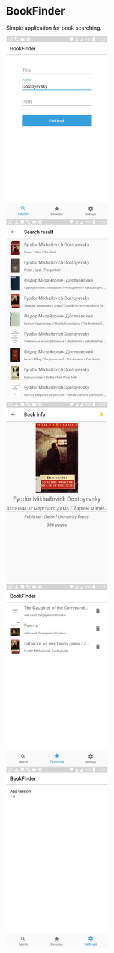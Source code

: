 # BookFinder

Simple application for book searching.

<img src="https://github.com/progressifff/bookfinder/blob/master/screenshots/1.jpg" width="270" height="480"> <img src="https://github.com/progressifff/bookfinder/blob/master/screenshots/2.jpg" width="270" height="480">
<img src="https://github.com/progressifff/bookfinder/blob/master/screenshots/3.jpg" width="270" height="480">
<img src="https://github.com/progressifff/bookfinder/blob/master/screenshots/4.jpg" width="270" height="480">
<img src="https://github.com/progressifff/bookfinder/blob/master/screenshots/5.jpg" width="270" height="480">
